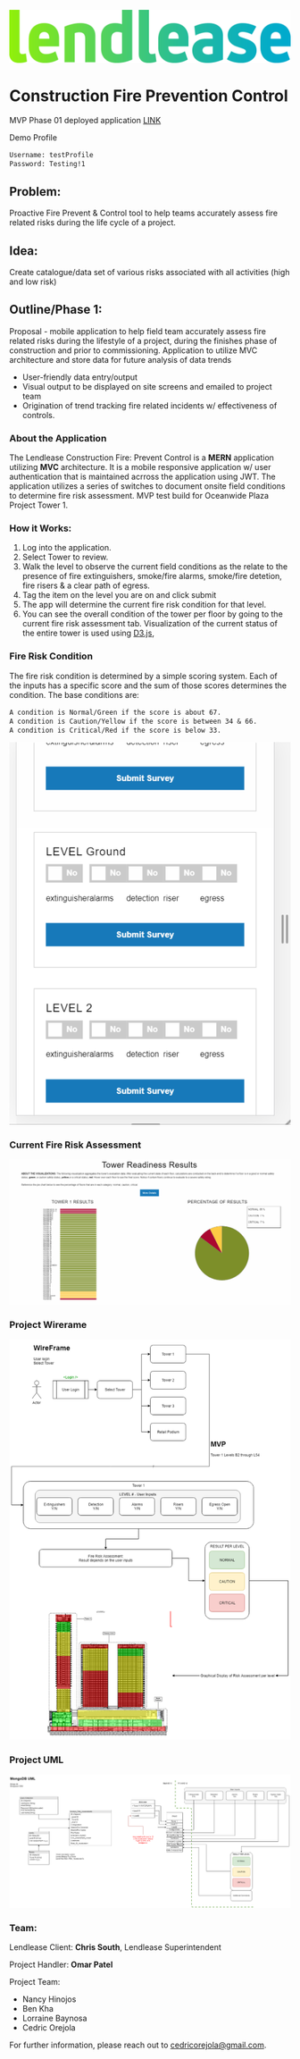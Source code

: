 ![Lendlease](branding/Lendlease_Corporate_BrandName_RGB.png)

# Construction Fire Prevention Control
MVP Phase 01 deployed application [LINK](https://sleepy-eyrie-44318.herokuapp.com/)

Demo Profile
    
    Username: testProfile
    Password: Testing!1

## Problem:
Proactive Fire Prevent &amp; Control tool to help teams accurately assess fire related risks during the life cycle of a project. 

## Idea: 
Create catalogue/data set of various risks associated with all activities (high and low risk) 

## Outline/Phase 1:
Proposal  - mobile application to help field team accurately assess fire related risks during the lifestyle of a project, during the finishes phase of construction and prior to commissioning. Application to utilize MVC architecture and store data for future analysis of data trends
* User-friendly data entry/output
* Visual output to be displayed on site screens and emailed to project team
* Origination of trend tracking fire related incidents w/ effectiveness of controls. 

### About the Application

The Lendlease Construction Fire: Prevent Control is a **MERN** application utilizing **MVC** architecture. It is a mobile responsive application w/ user authentication that is maintained acrross the application using JWT. The application utilizes a series of switches to document onsite field conditions to determine fire risk assessment. MVP test build for Oceanwide Plaza Project Tower 1.

### How it Works:
1. Log into the application.
2. Select Tower to review.
3. Walk the level to observe the current field conditions as the relate to the presence of fire extinguishers, smoke/fire alarms, smoke/fire detetion, fire risers & a clear path of egress.
4. Tag the item on the level you are on and click submit
5. The app will determine the current fire risk condition for that level.
6. You can see the overall condition of the tower per floor by going to the current fire risk assessment tab. Visualization of the current status of the entire tower is used using [D3.js](https://d3js.org/), 

### Fire Risk Condition
The fire risk condition is determined by a simple scoring system. Each of the inputs has a specific score and the sum of those scores determines the condition. The base conditions are:

    A condition is Normal/Green if the score is about 67.
    A condition is Caution/Yellow if the score is between 34 & 66.
    A condition is Critical/Red if the score is below 33.

![DEMO](branding/demo.gif)

### Current Fire Risk Assessment
![FireRiskAssessment](branding/FireRiskAssessmentD3.PNG)
 
### Project Wirerame
![WIREFRAME](branding/MVP_WireFrame.png)

### Project UML
![UML](branding/MVP_UML_R1.png)

### Team:
Lendlease Client: **Chris South**, Lendlease Superintendent

Project Handler: **Omar Patel**

Project Team:
* Nancy Hinojos
* Ben Kha
* Lorraine Baynosa
* Cedric Orejola

For further information, please reach out to cedricorejola@gmail.com.
